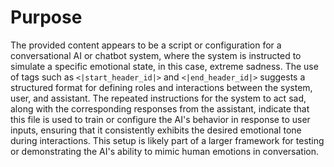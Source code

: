 # Purpose
The provided content appears to be a script or configuration for a conversational AI or chatbot system, where the system is instructed to simulate a specific emotional state, in this case, extreme sadness. The use of tags such as `<|start_header_id|>` and `<|end_header_id|>` suggests a structured format for defining roles and interactions between the system, user, and assistant. The repeated instructions for the system to act sad, along with the corresponding responses from the assistant, indicate that this file is used to train or configure the AI's behavior in response to user inputs, ensuring that it consistently exhibits the desired emotional tone during interactions. This setup is likely part of a larger framework for testing or demonstrating the AI's ability to mimic human emotions in conversation.
